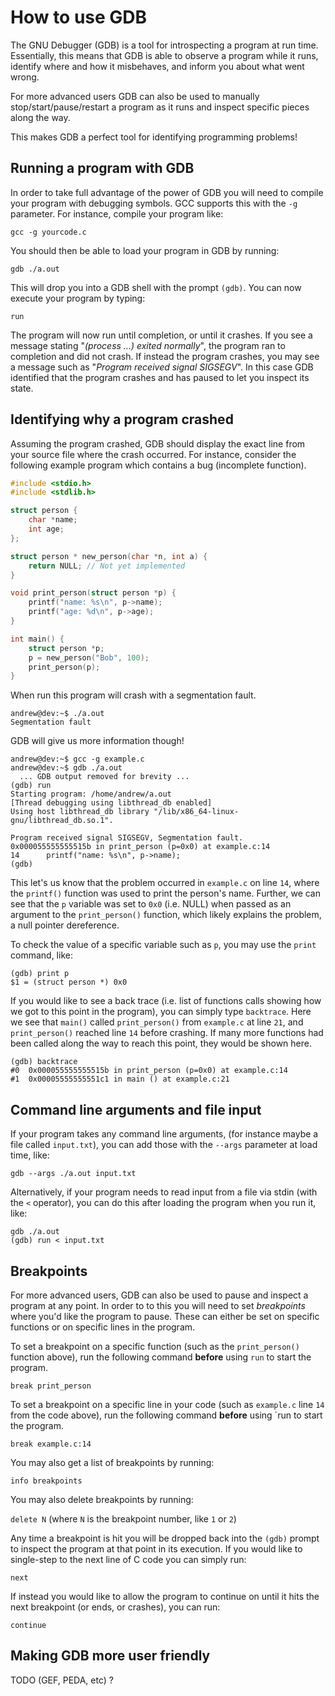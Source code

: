 # How to use GDB

The GNU Debugger (GDB) is a tool for introspecting a program at run time. Essentially, this means that GDB is able to observe a program while it runs, identify where and how it misbehaves, and inform you about what went wrong.

For more advanced users GDB can also be used to manually stop/start/pause/restart a program as it runs and inspect specific pieces along the way.

This makes GDB a perfect tool for identifying programming problems!

## Running a program with GDB

In order to take full advantage of the power of GDB you will need to compile your program with debugging symbols. GCC supports this with the `-g` parameter.  For instance, compile your program like:

`gcc -g yourcode.c`

You should then be able to load your program in GDB by running:

`gdb ./a.out`

This will drop you into a GDB shell with the prompt `(gdb)`.  You can now execute your program by typing:

`run`

The program will now run until completion, or until it crashes.  If you see a message stating "_(process ...) exited normally_", the program ran to completion and did not crash.  If instead the program crashes, you may see a message such as "_Program received signal SIGSEGV_".  In this case GDB identified that the program crashes and has paused to let you inspect its state.

## Identifying why a program crashed

Assuming the program crashed, GDB should display the exact line from your source file where the crash occurred.  For instance, consider the following example program which contains a bug (incomplete function).

```c
#include <stdio.h>
#include <stdlib.h>

struct person {
	char *name;
	int age;
};

struct person * new_person(char *n, int a) {
	return NULL; // Not yet implemented
}

void print_person(struct person *p) {
	printf("name: %s\n", p->name);
	printf("age: %d\n", p->age);
}

int main() {
	struct person *p;
	p = new_person("Bob", 100);
	print_person(p);
}
```

When run this program will crash with a segmentation fault.

```
andrew@dev:~$ ./a.out 
Segmentation fault
```

GDB will give us more information though!

```
andrew@dev:~$ gcc -g example.c
andrew@dev:~$ gdb ./a.out 
  ... GDB output removed for brevity ...
(gdb) run
Starting program: /home/andrew/a.out 
[Thread debugging using libthread_db enabled]
Using host libthread_db library "/lib/x86_64-linux-gnu/libthread_db.so.1".

Program received signal SIGSEGV, Segmentation fault.
0x000055555555515b in print_person (p=0x0) at example.c:14
14		printf("name: %s\n", p->name);
(gdb)
```

This let's us know that the problem occurred in `example.c` on line `14`, where the `printf()` function was used to print the person's name. Further, we can see that the `p` variable was set to `0x0` (i.e. NULL) when passed as an argument to the `print_person()` function, which likely explains the problem, a null pointer dereference.

To check the value of a specific variable such as `p`, you may use the `print` command, like:

```
(gdb) print p
$1 = (struct person *) 0x0
```

If you would like to see a back trace (i.e. list of functions calls showing how we got to this point in the program), you can simply type `backtrace`.  Here we see that `main()` called `print_person()` from `example.c` at line `21`, and `print_person()` reached line `14` before crashing.  If many more functions had been called along the way to reach this point, they would be shown here.

```
(gdb) backtrace 
#0  0x000055555555515b in print_person (p=0x0) at example.c:14
#1  0x00005555555551c1 in main () at example.c:21
```

## Command line arguments and file input

If your program takes any command line arguments, (for instance maybe a file called `input.txt`), you can add those with the `--args` parameter at load time, like:

`gdb --args ./a.out input.txt`

Alternatively, if your program needs to read input from a file via stdin (with the `<` operator), you can do this after loading the program when you run it, like:

```
gdb ./a.out
(gdb) run < input.txt
```

## Breakpoints

For more advanced users, GDB can also be used to pause and inspect a program at any point.  In order to to this you will need to set _breakpoints_ where you'd like the program to pause.  These can either be set on specific functions or on specific lines in the program.

To set a breakpoint on a specific function (such as the `print_person()` function above), run the following command **before** using `run` to start the program.

`break print_person`

To set a breakpoint on a specific line in your code (such as `example.c` line `14` from the code above), run the following command **before** using `run to start the program.

`break example.c:14`

You may also get a list of breakpoints by running:

`info breakpoints`

You may also delete breakpoints by running:

`delete N` (where `N` is the breakpoint number, like `1` or `2`)

Any time a breakpoint is hit you will be dropped back into the `(gdb)` prompt to inspect the program at that point in its execution.  If you would like to single-step to the next line of C code you can simply run:

`next`

If instead you would like to allow the program to continue on until it hits the next breakpoint (or ends, or crashes), you can run:

`continue`

## Making GDB more user friendly

TODO (GEF, PEDA, etc) ?

